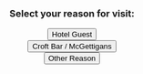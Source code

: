 <html lang="en">
<head>
  <meta charset="utf-8">
  <meta name="viewport" content="width=device-width, initial-scale=1, shrink-to-fit=no">
  <link rel="stylesheet" href="https://cdn.jsdelivr.net/npm/bootstrap@4.3.1/dist/css/bootstrap.min.css" integrity="sha384-ggOyR0iXCbMQv3Xipma34MD+dH/1fQ784/j6cY/iJTQUOhcWr7x9JvoRxT2MZw1T" crossorigin="anonymous">
  <style>
    /* Center the selection screen */
    #initialSelection {
      display: flex;
      flex-direction: column;
      align-items: center;
      justify-content: center;
      height: 100vh;
    }
    .hidden {
      display: none; /* Hides elements with this class */
    }
  </style>

  <script>
    function showForm(reason) {
      // Hide the initial selection buttons
      document.getElementById('initialSelection').classList.add('hidden');
      
      // Show the form and specific fields based on the reason selected
      document.getElementById('formContainer').classList.remove('hidden');
      document.getElementById('GUEST-INFO').style.display = reason === 'guest' ? 'block' : 'none';
      document.getElementById('remarksSection').style.display = reason === 'other' ? 'block' : 'none';

      // Display the "Change Reason" button
      document.getElementById('changeReason').classList.remove('hidden');
    }

    function changeReason() {
      // Show initial selection buttons and hide form container
      document.getElementById('initialSelection').classList.remove('hidden');
      document.getElementById('formContainer').classList.add('hidden');

      // Hide specific sections within the form
      document.getElementById('GUEST-INFO').style.display = 'none';
      document.getElementById('remarksSection').style.display = 'none';

      // Hide the "Change Reason" button
      document.getElementById('changeReason').classList.add('hidden');
    }
  </script>
</head>

<body>
  <!-- Initial Selection Screen -->
  <div id="initialSelection">
    <h3>Select your reason for visit:</h3>
    <button class="btn btn-primary btn-lg my-2" onclick="showForm('guest')">Hotel Guest</button>
    <button class="btn btn-primary btn-lg my-2" onclick="showForm('croft')">Croft Bar / McGettigans</button>
    <button class="btn btn-primary btn-lg my-2" onclick="showForm('other')">Other Reason</button>
  </div>

  <!-- Form Container (Initially Hidden) -->
  <div id="formContainer" class="hidden">
    <form action="https://api.sheetmonkey.io/form/iQMYhHKk257VGevi81mAqL" method="post" class="needs-validation" novalidate>
      
      <div class="form-group">
        <label for="NAME">*Your Name:</label>
        <input type="text" id="NAME" name="NAME" class="form-control" autocomplete="off" onkeyup="this.value = this.value.toUpperCase();" required>
      </div>

      <div class="form-group">
        <label for="CAR-REGISTRATION">*Car Registration / License Plate:</label>
        <input type="text" id="CAR-REGISTRATION" name="CAR-REGISTRATION" class="form-control" autocomplete="off" onkeyup="this.value = this.value.toUpperCase();" required>
      </div>

      <!-- Guest Info for "Hotel Guest" -->
      <div id="GUEST-INFO" class="hidden">
        <div class="form-group row">
          <label for="ROOM" class="col-sm-5">*Room Number:</label>
          <label for="CHECK-OUT" class="col-sm-5" style="margin-left:40px">*Check-Out Date:</label>
        </div>
        <div class="form-group row">
          <input type="number" min="80" max="5118" id="ROOM" name="ROOM" class="form-control col-sm-5" autocomplete="off">
          <input type="date" id="CHECK-OUT" name="CHECK-OUT" class="form-control col-sm-5" style="margin-left:30px" autocomplete="off">
        </div>
      </div>

      <!-- Remarks for "Other Reason" -->
      <div class="form-group hidden" id="remarksSection">
        <label for="OBSERVATIONS">Remarks (Optional):</label>
        <input type="text" id="OBSERVATIONS" name="OBSERVATIONS" class="form-control" autocomplete="off" style="text-transform: capitalize;">
      </div>

      <!-- Confirmation Checkbox -->
      <div class="row g-2" style="margin-bottom:1rem">          
        <input class="form-check-input" type="checkbox" id="CONFIRMED" name="CONFIRMED" value="Yes" style="margin-left:15px" checked required>
        <label class="form-check-label col-md-11" for="CONFIRMED" style="margin-left:20px">
          I confirm that the vehicle registration information provided above is accurate. Any inaccuracies may result in unauthorized parking and my vehicle being clamped.
        </label>
      </div>

      <p style="margin-left:15px">By submitting, you agree to the terms stated above.</p>

      <!-- Submit Button -->
      <button type="button" class="btn btn-primary btn-lg btn-block" data-toggle="modal" data-target="#submitModal" onclick="submitText()">
        SUBMIT
      </button>

      <!-- Modal -->
      <div class="modal fade" id="submitModal">
        <div class="modal-dialog">
          <div class="modal-content">
            <div class="modal-header">
              <h4 class="modal-title" id="submitModalLabel">Please confirm your information!</h4>
              <button type="button" class="close" data-dismiss="modal" aria-label="Close">
                <span aria-hidden="true">&times;</span>
              </button>
            </div>
            <div class="modal-body" id="bodyModal"></div>
            <div class="modal-footer">
              <button type="button" class="btn btn-secondary btn-lg" data-dismiss="modal">Back</button>
              <button type="submit" class="btn btn-primary btn-lg">Confirm & Save</button>
            </div>
          </div>
        </div>
      </div>
    </form>
    <!-- "Change Reason" Button -->
    <button id="changeReason" class="btn btn-link hidden" onclick="changeReason()">Change Reason</button>
  </div>

  <!-- jQuery, Popper, and Bootstrap JS -->
  <script src="https://code.jquery.com/jquery-3.3.1.slim.min.js" crossorigin="anonymous"></script>
  <script src="https://cdn.jsdelivr.net/npm/popper.js@1.14.7/dist/umd/popper.min.js" crossorigin="anonymous"></script>
  <script src="https://cdn.jsdelivr.net/npm/bootstrap@4.3.1/dist/js/bootstrap.min.js" crossorigin="anonymous"></script>
</body>
</html>


<script>

//add info to modal
function submitText(){     
  jQuery("input[name='REASON']").each(function() {
  console.log( this.value + ":" + this.checked );
    if(this.checked){
      if(this.value === 'guest'){
        var html="Car Registration: <div class='font-weight-bold'>"+$("#CAR-REGISTRATION").val() + "</div>"
                  +"<br>Check-Out Date: <div class='font-weight-bold'>"+$("#CHECK-OUT").val() + "</div>";
        $("#bodyModal").html(html);
      }
      else{
        var html="Name: <div class='font-weight-bold'>"+$("#NAME").val() + "</div>"
                  +"<br>Car Registration: <div class='font-weight-bold'>"+$("#CAR-REGISTRATION").val() + "</div>"
                  +"<br>Remarks: <div class='font-weight-bold'>"+$("#OBSERVATIONS").val() + "</div>";
        $("#bodyModal").html(html);
      }
    }
  });
}

//JavaScript for disabling form submissions if there are invalid fields
(function () {
  'use strict'

  // Fetch all the forms we want to apply custom Bootstrap validation styles to
  var forms = document.querySelectorAll('.needs-validation')

  // Loop over them and prevent submission
  Array.prototype.slice.call(forms)
    .forEach(function (form) {
      form.addEventListener('submit', function (event) {
        if (!form.checkValidity()) {
          event.preventDefault()
          event.stopPropagation()
        }

        form.classList.add('was-validated')
      }, false)
    })
})()
</script>
